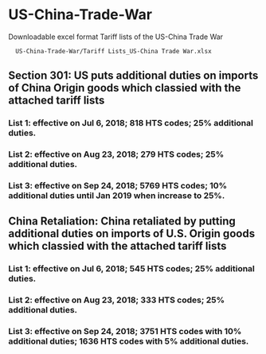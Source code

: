 # US-China-Trade-War
Downloadable excel format Tariff lists of the US-China Trade War

      US-China-Trade-War/Tariff Lists_US-China Trade War.xlsx
    
## Section 301: US puts additional duties on imports of China Origin goods which classied with the attached tariff lists
  ### List 1: effective on Jul 6, 2018; 818 HTS codes; 25% additional duties. 
  ### List 2: effective on Aug 23, 2018; 279 HTS codes; 25% additional duties.
  ### List 3: effective on Sep 24, 2018; 5769 HTS codes; 10% additional duties until Jan 2019 when increase to 25%.

## China Retaliation: China retaliated by putting additional duties on imports of U.S. Origin goods which classied with the attached tariff lists
  ### List 1: effective on Jul 6, 2018; 545 HTS codes; 25% additional duties. 
  ### List 2: effective on Aug 23, 2018; 333 HTS codes; 25% additional duties.
  ### List 3: effective on Sep 24, 2018; 3751 HTS codes with 10% additional duties; 1636 HTS codes with 5% additional duties.
